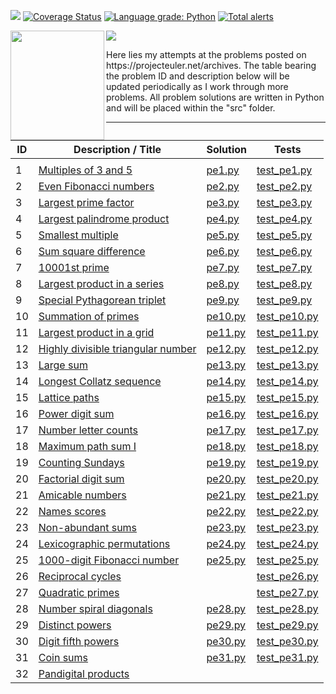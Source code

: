 ![](https://travis-ci.com/VictorCannestro/Project_Euler.svg?branch=master)
[![Coverage Status](https://coveralls.io/repos/github/VictorCannestro/Project_Euler/badge.png?branch=master)](https://coveralls.io/github/VictorCannestro/Project_Euler?branch=master)
<a href="https://lgtm.com/projects/g/VictorCannestro/Project_Euler/context:python"><img alt="Language grade: Python" src="https://img.shields.io/lgtm/grade/python/g/VictorCannestro/Project_Euler.svg?logo=lgtm&logoWidth=18"/></a>
<a href="https://lgtm.com/projects/g/VictorCannestro/Project_Euler/alerts/"><img alt="Total alerts" src="https://img.shields.io/lgtm/alerts/g/VictorCannestro/Project_Euler.svg?logo=lgtm&logoWidth=18"/></a>

<img align="left" width="150" height="175" src="https://upload.wikimedia.org/wikipedia/commons/thumb/c/c2/Leonhard_Euler_-_edit1.jpg/640px-Leonhard_Euler_-_edit1.jpg">
<img align="center"  src="https://user-images.githubusercontent.com/7690993/152918004-8d21e97c-e4d6-4e7a-9fa9-fd104757af82.png">

<p>
  Here lies my attempts at the problems posted on https://projecteuler.net/archives. The table bearing the problem ID and description below will be updated periodically as I work through more problems. All problem solutions are written in Python and will be placed within the "src" folder.
</p>

***

|**ID**              | Description / Title                                                                                                         | Solution  | Tests     |
| ------------------ | --------------------------------------------------------------------------------------------------------------------------- | --------- | --------- |
|                    |                                                                                                                             |           |           |
| 1                  | [Multiples of 3 and 5](https://projecteuler.net/problem=1 "Published on Friday, 5th October 2001, 06:00 pm")                | [pe1.py](https://github.com/VictorCannestro/Project_Euler/blob/master/src/pe1.py) | [test_pe1.py](https://github.com/VictorCannestro/Project_Euler/blob/master/tests/test_pe1.py) |
| 2                  | [Even Fibonacci numbers](https://projecteuler.net/problem=2 "Published on Friday, 19th October 2001, 06:00 pm")             | [pe2.py](https://github.com/VictorCannestro/Project_Euler/blob/master/src/pe2.py)| [test_pe2.py](https://github.com/VictorCannestro/Project_Euler/blob/master/tests/test_pe2.py) |
| 3                  | [Largest prime factor](https://projecteuler.net/problem=3 "Published on Friday, 2nd November 2001, 06:00 pm")               | [pe3.py](https://github.com/VictorCannestro/Project_Euler/blob/master/src/pe3.py)| [test_pe3.py](https://github.com/VictorCannestro/Project_Euler/blob/master/tests/test_pe3.py) |
| 4                  | [Largest palindrome product](https://projecteuler.net/problem=4 "Published on Friday, 16th November 2001, 06:00 pm")        | [pe4.py](https://github.com/VictorCannestro/Project_Euler/blob/master/src/pe4.py)| [test_pe4.py](https://github.com/VictorCannestro/Project_Euler/blob/master/tests/test_pe4.py) |
| 5                  | [Smallest multiple](https://projecteuler.net/problem=5 "Published on Friday, 30th November 2001, 06:00 pm")                 | [pe5.py](https://github.com/VictorCannestro/Project_Euler/blob/master/src/pe5.py)| [test_pe5.py](https://github.com/VictorCannestro/Project_Euler/blob/master/tests/test_pe5.py) |
| 6                  | [Sum square difference](https://projecteuler.net/problem=6 "Published on Friday, 14th December 2001, 06:00 pm")             | [pe6.py](https://github.com/VictorCannestro/Project_Euler/blob/master/src/pe6.py)| [test_pe6.py](https://github.com/VictorCannestro/Project_Euler/blob/master/tests/test_pe6.py) |
| 7                  | [10001st prime](https://projecteuler.net/problem=7 "Published on Friday, 28th December 2001, 06:00 pm")                     | [pe7.py](https://github.com/VictorCannestro/Project_Euler/blob/master/src/pe7.py)| [test_pe7.py](https://github.com/VictorCannestro/Project_Euler/blob/master/tests/test_pe7.py) |
| 8                  | [Largest product in a series](https://projecteuler.net/problem=8 "Published on Friday, 11th January 2002, 06:00 pm")        | [pe8.py](https://github.com/VictorCannestro/Project_Euler/blob/master/src/pe8.py)| [test_pe8.py](https://github.com/VictorCannestro/Project_Euler/blob/master/tests/test_pe8.py) |
| 9                  | [Special Pythagorean triplet](https://projecteuler.net/problem=9 "Published on Friday, 25th January 2002, 06:00 pm")        | [pe9.py](https://github.com/VictorCannestro/Project_Euler/blob/master/src/pe9.py)| [test_pe9.py](https://github.com/VictorCannestro/Project_Euler/blob/master/tests/test_pe9.py) |
| 10                 | [Summation of primes](https://projecteuler.net/problem=10 "Published on Friday, 8th February 2002, 06:00 pm")               | [pe10.py](https://github.com/VictorCannestro/Project_Euler/blob/master/src/pe10.py)| [test_pe10.py](https://github.com/VictorCannestro/Project_Euler/blob/master/tests/test_pe10.py) |
| 11                 | [Largest product in a grid](https://projecteuler.net/problem=11 "Published on Friday, 22nd February 2002, 06:00 pm")        | [pe11.py](https://github.com/VictorCannestro/Project_Euler/blob/master/src/pe11.py)| [test_pe11.py](https://github.com/VictorCannestro/Project_Euler/blob/master/tests/test_pe11.py) |
| 12                 | [Highly divisible triangular number](https://projecteuler.net/problem=12 "Published on Friday, 8th March 2002, 06:00 pm")   | [pe12.py](https://github.com/VictorCannestro/Project_Euler/blob/master/src/pe12.py)| [test_pe12.py](https://github.com/VictorCannestro/Project_Euler/blob/master/tests/test_pe12.py) |
| 13                 | [Large sum](https://projecteuler.net/problem=13 "Published on Friday, 22nd March 2002, 06:00 pm")                           | [pe13.py](https://github.com/VictorCannestro/Project_Euler/blob/master/src/pe13.py)| [test_pe13.py](https://github.com/VictorCannestro/Project_Euler/blob/master/tests/test_pe13.py) |
| 14                 | [Longest Collatz sequence](https://projecteuler.net/problem=14 "Published on Friday, 5th April 2002, 06:00 pm")             | [pe14.py](https://github.com/VictorCannestro/Project_Euler/blob/master/src/pe14.py)| [test_pe14.py](https://github.com/VictorCannestro/Project_Euler/blob/master/tests/test_pe14.py) |
| 15                 | [Lattice paths](https://projecteuler.net/problem=15 "Published on Friday, 19th April 2002, 06:00 pm")                       | [pe15.py](https://github.com/VictorCannestro/Project_Euler/blob/master/src/pe15.py)| [test_pe15.py](https://github.com/VictorCannestro/Project_Euler/blob/master/tests/test_pe15.py) |
| 16                 | [Power digit sum](https://projecteuler.net/problem=16 "Published on Friday, 3rd May 2002, 06:00 pm")                        | [pe16.py](https://github.com/VictorCannestro/Project_Euler/blob/master/src/pe16.py)| [test_pe16.py](https://github.com/VictorCannestro/Project_Euler/blob/master/tests/test_pe16.py) |
| 17                 | [Number letter counts](https://projecteuler.net/problem=17 "Published on Friday, 17th May 2002, 06:00 pm")                  | [pe17.py](https://github.com/VictorCannestro/Project_Euler/blob/master/src/pe17.py)| [test_pe17.py](https://github.com/VictorCannestro/Project_Euler/blob/master/tests/test_pe17.py) |
| 18                 | [Maximum path sum I](https://projecteuler.net/problem=18 "Published on Friday, 31st May 2002, 06:00 pm")                    | [pe18.py](https://github.com/VictorCannestro/Project_Euler/blob/master/src/pe18.py)| [test_pe18.py](https://github.com/VictorCannestro/Project_Euler/blob/master/tests/test_pe18.py) |
| 19                 | [Counting Sundays](https://projecteuler.net/problem=19 "Published on Friday, 14th June 2002, 06:00 pm")                     | [pe19.py](https://github.com/VictorCannestro/Project_Euler/blob/master/src/pe19.py)| [test_pe19.py](https://github.com/VictorCannestro/Project_Euler/blob/master/tests/test_pe19.py) |
| 20                 | [Factorial digit sum](https://projecteuler.net/problem=20 "Published on Friday, 21st June 2002, 06:00 pm")                  | [pe20.py](https://github.com/VictorCannestro/Project_Euler/blob/master/src/pe20.py)| [test_pe20.py](https://github.com/VictorCannestro/Project_Euler/blob/master/tests/test_pe20.py) |
| 21                 | [Amicable numbers](https://projecteuler.net/problem=21 "Published on Friday, 5th July 2002, 06:00 pm")                      | [pe21.py](https://github.com/VictorCannestro/Project_Euler/blob/master/src/pe21.py)| [test_pe21.py](https://github.com/VictorCannestro/Project_Euler/blob/master/tests/test_pe21.py) |
| 22                 | [Names scores](https://projecteuler.net/problem=22 "Published on Friday, 19th July 2002, 06:00 pm")                         | [pe22.py](https://github.com/VictorCannestro/Project_Euler/blob/master/src/pe22.py)| [test_pe22.py](https://github.com/VictorCannestro/Project_Euler/blob/master/tests/test_pe22.py) |
| 23                 | [Non-abundant sums](https://projecteuler.net/problem=23 "Published on Friday, 2nd August 2002, 06:00 pm")                   | [pe23.py](https://github.com/VictorCannestro/Project_Euler/blob/master/src/pe23.py)| [test_pe23.py](https://github.com/VictorCannestro/Project_Euler/blob/master/tests/test_pe23.py) |
| 24                 | [Lexicographic permutations](https://projecteuler.net/problem=24 "Published on Friday, 16th August 2002, 06:00 pm")         |  [pe24.py](https://github.com/VictorCannestro/Project_Euler/blob/master/src/pe24.py)| [test_pe24.py](https://github.com/VictorCannestro/Project_Euler/blob/master/tests/test_pe24.py) |
| 25                 | [1000-digit Fibonacci number](https://projecteuler.net/problem=25 "Published on Friday, 30th August 2002, 06:00 pm")        |  [pe25.py](https://github.com/VictorCannestro/Project_Euler/blob/master/src/pe25.py)| [test_pe25.py](https://github.com/VictorCannestro/Project_Euler/blob/master/tests/test_pe25.py) |
| 26                 | [Reciprocal cycles](https://projecteuler.net/problem=26 "Published on Friday, 13th September 2002, 06:00 pm")               | [](https://github.com/VictorCannestro/Project_Euler/blob/master/src/pe26.py)| [test_pe26.py](https://github.com/VictorCannestro/Project_Euler/blob/master/tests/test_pe26.py) |
| 27                 | [Quadratic primes](https://projecteuler.net/problem=27 "Published on Friday, 27th September 2002, 06:00 pm")                | [](https://github.com/VictorCannestro/Project_Euler/blob/master/src/pe27.py)| [test_pe27.py](https://github.com/VictorCannestro/Project_Euler/blob/master/tests/test_pe27.py) |
| 28                 | [Number spiral diagonals](https://projecteuler.net/problem=28 "Published on Friday, 11th October 2002, 06:00 pm")           | [pe28.py](https://github.com/VictorCannestro/Project_Euler/blob/master/src/pe28.py)| [test_pe28.py](https://github.com/VictorCannestro/Project_Euler/blob/master/tests/test_pe28.py) |
| 29                 | [Distinct powers](https://projecteuler.net/problem=29 "Published on Friday, 25th October 2002, 06:00 pm")                   | [pe29.py](https://github.com/VictorCannestro/Project_Euler/blob/master/src/pe29.py)| [test_pe29.py](https://github.com/VictorCannestro/Project_Euler/blob/master/tests/test_pe29.py) |
| 30                 | [Digit fifth powers](https://projecteuler.net/problem=30 "Published on Friday, 8th November 2002, 06:00 pm")                | [pe30.py](https://github.com/VictorCannestro/Project_Euler/blob/master/src/pe30.py)| [test_pe30.py](https://github.com/VictorCannestro/Project_Euler/blob/master/tests/test_pe30.py) |
| 31                 | [Coin sums](https://projecteuler.net/problem=31 "Published on Friday, 22nd November 2002, 06:00 pm")                        | [pe31.py](https://github.com/VictorCannestro/Project_Euler/blob/master/src/pe31.py)| [test_pe31.py](https://github.com/VictorCannestro/Project_Euler/blob/master/tests/test_pe31.py) |
| 32                 | [Pandigital products](https://projecteuler.net/problem=32 "Published on Friday, 6th December 2002, 06:00 pm")               | [](https://github.com/VictorCannestro/Project_Euler/blob/master/src/pe32.py)|    |

<!--   
| 33                 | [Digit cancelling fractions](https://projecteuler.net/problem=33 "Published on Friday, 20th December 2002, 06:00 pm")       | [](https://github.com/VictorCannestro/Project_Euler/blob/master/src/pe33.py)|    |
| 34                 | [Digit factorials](https://projecteuler.net/problem=34 "Published on Friday, 3rd January 2003, 06:00 pm")                   | [](https://github.com/VictorCannestro/Project_Euler/blob/master/src/pe34.py)|    |
| 35                 | [Circular primes](https://projecteuler.net/problem=35 "Published on Friday, 17th January 2003, 06:00 pm")                   | [](https://github.com/VictorCannestro/Project_Euler/blob/master/src/pe35.py)|    |
| 36                 | [Double-base palindromes](https://projecteuler.net/problem=36 "Published on Friday, 31st January 2003, 06:00 pm")           | [](https://github.com/VictorCannestro/Project_Euler/blob/master/src/pe36.py)|    |
| 37                 | [Truncatable primes](https://projecteuler.net/problem=37 "Published on Friday, 14th February 2003, 06:00 pm")               | [](https://github.com/VictorCannestro/Project_Euler/blob/master/src/pe37.py)|    |
| 38                 | [Pandigital multiples](https://projecteuler.net/problem=38 "Published on Friday, 28th February 2003, 06:00 pm")             | [](https://github.com/VictorCannestro/Project_Euler/blob/master/src/pe38.py)|    |
| 39                 | [Integer right triangles](https://projecteuler.net/problem=39 "Published on Friday, 14th March 2003, 06:00 pm")             | [](https://github.com/VictorCannestro/Project_Euler/blob/master/src/pe39.py)|    |
| 40                 | [Champernowne's constant](https://projecteuler.net/problem=40 "Published on Friday, 28th March 2003, 06:00 pm")             | [](https://github.com/VictorCannestro/Project_Euler/blob/master/src/pe40.py)|    |

        
| 41                 | [Pandigital prime](https://projecteuler.net/problem=41 "Published on Friday, 11th April 2003, 06:00 pm")                    |
| 42                 | [Coded triangle numbers](https://projecteuler.net/problem=42 "Published on Friday, 25th April 2003, 06:00 pm")              |
| 43                 | [Sub-string divisibility](https://projecteuler.net/problem=43 "Published on Friday, 9th May 2003, 06:00 pm")                |
| 44                 | [Pentagon numbers](https://projecteuler.net/problem=44 "Published on Friday, 23rd May 2003, 06:00 pm")                      |
| 45                 | [Triangular, pentagonal, and hexagonal](https://projecteuler.net/problem=45 "Published on Friday, 6th June 2003, 06:00 pm") |
| 46                 | [Goldbach's other conjecture](https://projecteuler.net/problem=46 "Published on Friday, 20th June 2003, 06:00 pm")          |
| 47                 | [Distinct primes factors](https://projecteuler.net/problem=47 "Published on Friday, 4th July 2003, 06:00 pm")               |
| 48                 | [Self powers](https://projecteuler.net/problem=48 "Published on Friday, 18th July 2003, 06:00 pm")                          |
| 49                 | [Prime permutations](https://projecteuler.net/problem=49 "Published on Friday, 1st August 2003, 06:00 pm")                  |
| 50                 | [Consecutive prime sum](https://projecteuler.net/problem=50 "Published on Friday, 15th August 2003, 06:00 pm")              |
| 51  | [Prime digit replacements](https://projecteuler.net/problem=51 "Published on Friday, 29th August 2003, 06:00 pm")                |
| 52  | [Permuted multiples](https://projecteuler.net/problem=52 "Published on Friday, 12th September 2003, 06:00 pm")                   |
| 53  | [Combinatoric selections](https://projecteuler.net/problem=53 "Published on Friday, 26th September 2003, 06:00 pm")              |
| 54  | [Poker hands](https://projecteuler.net/problem=54 "Published on Friday, 10th October 2003, 06:00 pm")                            |
| 55  | [Lychrel numbers](https://projecteuler.net/problem=55 "Published on Friday, 24th October 2003, 06:00 pm")                        |
| 56  | [Powerful digit sum](https://projecteuler.net/problem=56 "Published on Friday, 7th November 2003, 06:00 pm")                     | 
| 57  | [Square root convergents](https://projecteuler.net/problem=57 "Published on Friday, 21st November 2003, 06:00 pm")               |  
| 58  | [Spiral primes](https://projecteuler.net/problem=58 "Published on Friday, 5th December 2003, 06:00 pm")                          |  
| 59  | [XOR decryption](https://projecteuler.net/problem=59 "Published on Friday, 19th December 2003, 06:00 pm")                        |  
| 60  | [Prime pair sets](https://projecteuler.net/problem=60 "Published on Friday, 2nd January 2004, 06:00 pm")                         |  
| 61  | [Cyclical figurate numbers](https://projecteuler.net/problem=61 "Published on Friday, 16th January 2004, 06:00 pm")              |  
| 62  | [Cubic permutations](https://projecteuler.net/problem=62 "Published on Friday, 30th January 2004, 06:00 pm")                     |  
| 63  | [Powerful digit counts](https://projecteuler.net/problem=63 "Published on Friday, 13th February 2004, 06:00 pm")                 |  
| 64  | [Odd period square roots](https://projecteuler.net/problem=64 "Published on Friday, 27th February 2004, 06:00 pm")               |  
| 65  | [Convergents of e](https://projecteuler.net/problem=65 "Published on Friday, 12th March 2004, 06:00 pm")                         |  
| 66  | [Diophantine equation](https://projecteuler.net/problem=66 "Published on Friday, 26th March 2004, 06:00 pm")                     |  
| 67  | [Maximum path sum II](https://projecteuler.net/problem=67 "Published on Friday, 9th April 2004, 06:00 pm")                       |  
| 68  | [Magic 5-gon ring](https://projecteuler.net/problem=68 "Published on Friday, 23rd April 2004, 06:00 pm")                         |  
| 69  | [Totient maximum](https://projecteuler.net/problem=69 "Published on Friday, 7th May 2004, 06:00 pm")                             |  
| 70  | [Totient permutation](https://projecteuler.net/problem=70 "Published on Friday, 21st May 2004, 06:00 pm")                        |  
| 71  | [Ordered fractions](https://projecteuler.net/problem=71 "Published on Friday, 4th June 2004, 06:00 pm")                          |  
| 72  | [Counting fractions](https://projecteuler.net/problem=72 "Published on Friday, 18th June 2004, 06:00 pm")                        |  
| 73  | [Counting fractions in a range](https://projecteuler.net/problem=73 "Published on Friday, 2nd July 2004, 06:00 pm")              |  
| 74  | [Digit factorial chains](https://projecteuler.net/problem=74 "Published on Friday, 16th July 2004, 06:00 pm")                    |  
| 75  | [Singular integer right triangles](https://projecteuler.net/problem=75 "Published on Friday, 30th July 2004, 06:00 pm")          |  
| 76  | [Counting summations](https://projecteuler.net/problem=76 "Published on Friday, 13th August 2004, 06:00 pm")                     |  
| 77  | [Prime summations](https://projecteuler.net/problem=77 "Published on Friday, 27th August 2004, 06:00 pm")                        |  
| 78  | [Coin partitions](https://projecteuler.net/problem=78 "Published on Friday, 10th September 2004, 06:00 pm")                      |  
| 79  | [Passcode derivation](https://projecteuler.net/problem=79 "Published on Friday, 17th September 2004, 06:00 pm")                  |  
| 80  | [Square root digital expansion](https://projecteuler.net/problem=80 "Published on Friday, 8th October 2004, 06:00 pm")           |  
| 81  | [Path sum: two ways](https://projecteuler.net/problem=81 "Published on Friday, 22nd October 2004, 06:00 pm")                     |  
| 82  | [Path sum: three ways](https://projecteuler.net/problem=82 "Published on Friday, 5th November 2004, 06:00 pm")                   |  
| 83  | [Path sum: four ways](https://projecteuler.net/problem=83 "Published on Friday, 19th November 2004, 06:00 pm")                   |  
| 84  | [Monopoly odds](https://projecteuler.net/problem=84 "Published on Friday, 3rd December 2004, 06:00 pm")                          |  
| 85  | [Counting rectangles](https://projecteuler.net/problem=85 "Published on Friday, 17th December 2004, 06:00 pm")                   |  
| 86  | [Cuboid route](https://projecteuler.net/problem=86 "Published on Friday, 7th January 2005, 06:00 pm")                            |  
| 87  | [Prime power triples](https://projecteuler.net/problem=87 "Published on Friday, 21st January 2005, 06:00 pm")                    |  
| 88  | [Product-sum numbers](https://projecteuler.net/problem=88 "Published on Friday, 4th February 2005, 06:00 pm")                    |  
| 89  | [Roman numerals](https://projecteuler.net/problem=89 "Published on Friday, 18th February 2005, 06:00 pm")                        |  
| 90  | [Cube digit pairs](https://projecteuler.net/problem=90 "Published on Friday, 4th March 2005, 06:00 pm")                          |  
| 91  | [Right triangles with integer coordinates](https://projecteuler.net/problem=91 "Published on Friday, 18th March 2005, 06:00 pm") |  
| 92  | [Square digit chains](https://projecteuler.net/problem=92 "Published on Friday, 1st April 2005, 06:00 pm")                       |  
| 93  | [Arithmetic expressions](https://projecteuler.net/problem=93 "Published on Friday, 15th April 2005, 06:00 pm")                   |  
| 94  | [Almost equilateral triangles](https://projecteuler.net/problem=94 "Published on Friday, 29th April 2005, 06:00 pm")             |  
| 95  | [Amicable chains](https://projecteuler.net/problem=95 "Published on Friday, 13th May 2005, 06:00 pm")                            |  
| 96  | [Su Doku](https://projecteuler.net/problem=96 "Published on Friday, 27th May 2005, 06:00 pm")                                    |  
| 97  | [Large non-Mersenne prime](https://projecteuler.net/problem=97 "Published on Friday, 10th June 2005, 06:00 pm")                  |  
| 98  | [Anagramic squares](https://projecteuler.net/problem=98 "Published on Friday, 17th June 2005, 06:00 pm")                         |  
| 99  | [Largest exponential](https://projecteuler.net/problem=99 "Published on Friday, 1st July 2005, 06:00 pm")                        |  
| 100 | [Arranged probability](https://projecteuler.net/problem=100 "Published on Friday, 15th July 2005, 06:00 pm")                     |  
-->


  

